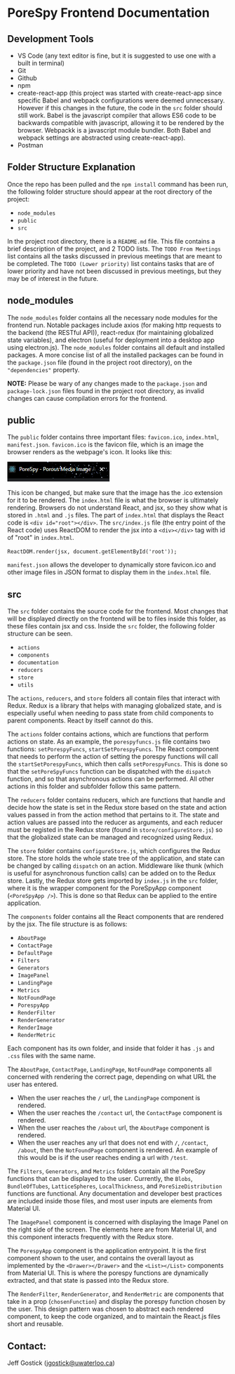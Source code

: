 # PoreSpy Frontend Documentation

## Development Tools

- VS Code (any text editor is fine, but it is suggested to use one with a built in terminal)
- Git
- Github
- npm
- create-react-app (this project was started with create-react-app since specific Babel and webpack configurations were deemed unnecessary. However if this changes in the future, the code in the `src` folder should still work. Babel is the javascript compiler that allows ES6 code to be backwards compatible with javascript, allowing it to be rendered by the browser. Webpackk is a javascript module bundler. Both Babel and webpack settings are abstracted using create-react-app).
- Postman


## Folder Structure Explanation

Once the repo has been pulled and the `npm install` command has been run, the following folder structure should appear at the root directory of the project:

- `node_modules`
- `public`
- `src`

In the project root directory, there is a `README.md` file. This file contains a brief description of the project, and 2 TODO lists. The `TODO From Meetings` list contains all the tasks discussed in previous meetings that are meant to be completed. The `TODO (Lower priority)` list contains tasks that are of lower priority and have not been discussed in previous meetings, but they may be of interest in the future.


## node_modules

The `node_modules` folder contains all the necessary node modules for the frontend run. Notable packages include axios (for making http requests to the backend (the RESTful API)), react-redux (for maintaining globalized state variables), and electron (useful for deployment into a desktop app using electron.js). The `node_modules` folder contains all default and installed packages. A more concise list of all the installed packages can be found in the `package.json` file (found in the project root directory), on the `"dependencies"` property. 

**NOTE:** Please be wary of any changes made to the `package.json` and `package-lock.json` files found in the project root directory, as invalid changes can cause compilation errors for the frontend.


## public

The `public` folder contains three important files: `favicon.ico`, `index.html`, `manifest.json`. `favicon.ico` is the favicon file, which is an image the browser renders as the webpage's icon. It looks like this: 

![favicon.ico example](./faviconExample.PNG)

This icon be changed, but make sure that the image has the .ico extension for it to be rendered. The `index.html` file is what the browser is ultimately rendering. Browsers do not understand React, and jsx, so they show what is stored in `.html` and `.js` files. The part of `index.html` that displays the React code is `<div id="root"></div>`. The `src/index.js` file (the entry point of the React code) uses ReactDOM to render the jsx into a `<div></div>` tag with id of "root" in `index.html`.

`ReactDOM.render(jsx, document.getElementById('root'));`

`manifest.json` allows the developer to dynamically store favicon.ico and other image files in JSON format to display them in the `index.html` file.


## src

The `src` folder contains the source code for the frontend. Most changes that will be displayed directly on the frontend will be to files inside this folder, as these files contain jsx and css. Inside the `src` folder, the following folder structure can be seen.

- `actions`
- `components`
- `documentation`
- `reducers`
- `store`
- `utils`

The `actions`, `reducers`, and `store` folders all contain files that interact with Redux. Redux is a library that helps with managing globalized state, and is especially useful when needing to pass state from child components to parent components. React by itself cannot do this.

The `actions` folder contains actions, which are functions that perform actions on state. As an example, the `porespyfuncs.js` file contains two functions: `setPorespyFuncs`, `startSetPorespyFuncs`. The React component that needs to perform the action of setting the porespy functions will call the `startSetPorespyFuncs`, which then calls `setPorespyFuncs`. This is done so that the `setPoreSpyFuncs` function can be dispatched with the `dispatch` function, and so that asynchronous actions can be performed. All other actions in this folder and subfolder follow this same pattern.

The `reducers` folder contains reducers, which are functions that handle and decide how the state is set in the Redux store based on the state and action values passed in from the action method that pertains to it. The state and action values are passed into the reducer as arguments, and each reducer must be registed in the Redux store (found in `store/configureStore.js`) so that the globalized state can be managed and recognized using Redux.

The `store` folder contains `configureStore.js`, which configures the Redux store. The store holds the whole state tree of the application, and state can be changed by calling `dispatch` on an action. Middleware like thunk (which is useful for asynchronous function calls) can be added on to the Redux store. Lastly, the Redux store gets imported by `index.js` in the `src` folder, where it is the wrapper component for the PoreSpyApp component (`<PoreSpyApp />`). This is done so that Redux can be applied to the entire application.

The `components` folder contains all the React components that are rendered by the jsx. The file structure is as follows:

- `AboutPage`
- `ContactPage`
- `DefaultPage`
- `Filters`
- `Generators`
- `ImagePanel`
- `LandingPage`
- `Metrics`
- `NotFoundPage`
- `PorespyApp`
- `RenderFilter`
- `RenderGenerator`
- `RenderImage`
- `RenderMetric`

Each component has its own folder, and inside that folder it has `.js` and `.css` files with the same name.

The `AboutPage`, `ContactPage`, `LandingPage`, `NotFoundPage` components all concerned with rendering the correct page, depending on what URL the user has entered.

- When the user reaches the `/` url, the `LandingPage` component is rendered. 
- When the user reaches the `/contact` url, the `ContactPage` component is rendered.
- When the user reaches the `/about` url, the `AboutPage` component is rendered.
- When the user reaches any url that does not end with `/`, `/contact`, `/about`, then the `NotFoundPage` component is rendered. An example of this would be is if the user reaches ending a url with `/test`.

The `Filters`, `Generators`, and `Metrics` folders contain all the PoreSpy functions that can be displayed to the user. Currently, the `Blobs`, `BundleOfTubes`, `LatticeSpheres`, `LocalThickness`, and `PoreSizeDistribution` functions are functional. Any documentation and developer best practices are included inside those files, and most user inputs are elements from Material UI.

The `ImagePanel` component is concerned with displaying the Image Panel on the right side of the screen. The elements here are from Material UI, and this component interacts frequently with the Redux store.

The `PorespyApp` component is the application entrypoint. It is the first component shown to the user, and contains the overall layout as implemented by the `<Drawer></Drawer>` and the `<List></List>` components from Material UI. This is where the porespy functions are dynamically extracted, and that state is passed into the Redux store.

The `RenderFilter`, `RenderGenerator`, and `RenderMetric` are components that take in a prop (`chosenFunction`) and display the porespy function chosen by the user. This design pattern was chosen to abstract each rendered component, to keep the code organized, and to maintain the React.js files short and reusable.


## Contact: 

Jeff Gostick (jgostick@uwaterloo.ca)
